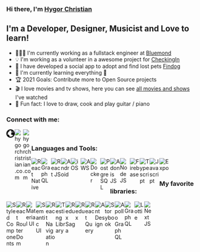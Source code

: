 ### Hi there, I'm [Hygor Christian](https://hygorchristian.com)

## I'm a Developer, Designer, Musicist and Love to learn!
- 👨🏻‍💻 I'm currently working as a fullstack engineer at [Bluemond](https://bluemond.com.br)
- 💡 I'm working as a volunteer in a awesome project for [CheckingIn](https://checkingin.co)
- 🐶 I have developed a social app to adopt and find lost pets [Findog](https://findog.com.br)
- 📖 I'm currently learning everything 🤣
- 🏆 2021 Goals: Contribute more to Open Source projects
- 🎬 I love movies and tv shows, here you can see [all movies and shows](https://movies.hygorchristian.com) I've watched 
- 🤩 Fun fact: I love to draw, cook and play guitar / piano

### Connect with me:

[<img align="left" alt="hygorchristian.com" width="22px" src="https://raw.githubusercontent.com/iconic/open-iconic/master/svg/globe.svg" />](https://hygorchristian.com)
[<img align="left" alt="hygorchristian.com" width="22px" src="https://cdn.jsdelivr.net/npm/simple-icons@v3/icons/linkedin.svg" />](https://www.linkedin.com/in/hygor-christian/)
[<img align="left" alt="hygorchristian.com" width="22px" src="https://cdn.jsdelivr.net/npm/simple-icons@v3/icons/twitter.svg" />](https://twitter.com/HygorChristian)

<br />

### Languages and Tools:

[<img align="left" alt="React Native" width="26px" src="https://s3.sa-east-1.amazonaws.com/hygorchristian.com/React_icon_df98b0c6da.svg" />](lalala)
[<img align="left" alt="GraphQL" width="26px" src="https://s3.sa-east-1.amazonaws.com/hygorchristian.com/graphql_3d3ca44142.png" />](lalala)
[<img align="left" alt="React JS" width="26px" src="https://s3.sa-east-1.amazonaws.com/hygorchristian.com/React_icon_df98b0c6da.svg" />](lalala)
[<img align="left" alt="Android" width="26px" src="https://s3.sa-east-1.amazonaws.com/hygorchristian.com/android_5ed6e0faa9_b17b722b17.svg" />](lalala)
[<img align="left" alt="iOS" width="26px" src="https://s3.sa-east-1.amazonaws.com/hygorchristian.com/ios_logo_3d9812bb5a_e8dc4e52de.png" />](lalala)
[<img align="left" alt="AWS" width="26px" src="https://s3.sa-east-1.amazonaws.com/hygorchristian.com/aws_b64d0af284_68617ae153.png" />](lalala)
[<img align="left" alt="Docker" width="26px" src="https://s3.sa-east-1.amazonaws.com/hygorchristian.com/docker_251dcf5a0b_cb7398e467.png" />](lalala)
[<img align="left" alt="PostgreSQL" width="26px" src="https://s3.sa-east-1.amazonaws.com/hygorchristian.com/large_postgresql_a1575a46b4_b6d21e143f.png" />](lalala)
[<img align="left" alt="Adonis JS" width="26px" src="https://s3.sa-east-1.amazonaws.com/hygorchristian.com/13810373_9b4846112e_064138da8c.png" />](lalala)
[<img align="left" alt="Node JS" width="26px" src="https://s3.sa-east-1.amazonaws.com/hygorchristian.com/nodejs_logo_91954d49b7_c77f7c3589.png" />](lalala)
[<img align="left" alt="Firebase" width="26px" src="https://s3.sa-east-1.amazonaws.com/hygorchristian.com/firebase_8582be61bc_c74c98b39e.png" />](lalala)
[<img align="left" alt="Typescript" width="26px" src="https://s3.sa-east-1.amazonaws.com/hygorchristian.com/Typescript_logo_2020_4caa12b116_c023003da9.svg" />](lalala)
[<img align="left" alt="Javascript" width="26px" src="https://s3.sa-east-1.amazonaws.com/hygorchristian.com/Unofficial_Java_Script_logo_2_1_f8a7ac927b.svg" />](lalala)
[<img align="left" alt="Expo" width="26px" src="https://s3.sa-east-1.amazonaws.com/hygorchristian.com/expo_accc2d653c.png" />](lalala)

<br /><br />


### My favorite libraries:

[<img align="left" alt="Styled Components" width="26px" src="https://s3.sa-east-1.amazonaws.com/hygorchristian.com/styled_f20b2ab956.png" />](https://github.com/styled-components/styled-components)
[<img align="left" alt="React Router Dom" width="26px" src="https://s3.sa-east-1.amazonaws.com/hygorchristian.com/reach_react_router_future_d5a5b933f7.png" />](https://github.com/ReactTraining/react-router)
[<img align="left" alt="Material UI" width="26px" src="https://s3.sa-east-1.amazonaws.com/hygorchristian.com/materialui_cf57e33cca.png" />](https://github.com/mui-org/material-ui)
[<img align="left" alt="Semantic UI" width="26px" src="https://s3.sa-east-1.amazonaws.com/hygorchristian.com/semantic_ui_363bfde368.png" />](https://github.com/Semantic-Org/Semantic-UI)
[<img align="left" alt="React Navigation" width="26px" src="https://s3.sa-east-1.amazonaws.com/hygorchristian.com/react_navigation_5160551945.svg" />](https://github.com/react-navigation/react-navigation)
[<img align="left" alt="Testing Library" width="26px" src="https://s3.sa-east-1.amazonaws.com/hygorchristian.com/testing_9ce3594ace.png" />](https://github.com/testing-library/react-testing-library)
[<img align="left" alt="Redux Saga" width="26px" src="https://s3.sa-east-1.amazonaws.com/hygorchristian.com/redux_saga_b9b7ac97bb.svg" />](https://github.com/redux-saga/redux-saga)
[<img align="left" alt="Redux" width="26px" src="https://s3.sa-east-1.amazonaws.com/hygorchristian.com/redux_f380f40a4a.png" />](https://github.com/reduxjs/redux)
[<img align="left" alt="React Query" width="26px" src="https://s3.sa-east-1.amazonaws.com/hygorchristian.com/react_query_194d6e8e20.svg" />](https://github.com/tannerlinsley/react-query)
[<img align="left" alt="Ant Design" width="26px" src="https://s3.sa-east-1.amazonaws.com/hygorchristian.com/antdesign_ab6f2af5cd.svg" />](https://github.com/ant-design/ant-design)
[<img align="left" alt="Storybook" width="26px" src="https://s3.sa-east-1.amazonaws.com/hygorchristian.com/storybook_9e331423d6.png" />](https://github.com/storybookjs/storybook)
[<img align="left" alt="Apollo GraphQL" width="26px" src="https://s3.sa-east-1.amazonaws.com/hygorchristian.com/apollo_5ecce11099.svg" />](https://github.com/apollographql)
[<img align="left" alt="GraphQL" width="26px" src="https://s3.sa-east-1.amazonaws.com/hygorchristian.com/graphql_3d3ca44142.png" />](https://github.com/graphql)
[<img align="left" alt="Lottie" width="26px" src="https://s3.sa-east-1.amazonaws.com/hygorchristian.com/lottie_a2674af04c.gif" />](https://github.com/airbnb/lottie-ios)
[<img align="left" alt="Next JS" width="26px" src="https://s3.sa-east-1.amazonaws.com/hygorchristian.com/nextjs_b18509d09b.svg" />](https://github.com/vercel/next.js/)

<br /><br />





